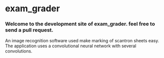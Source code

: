 # exam_grader
### Welcome to the development site of exam_grader. feel free to send a pull request. 
An image recognition software used make marking of scantron sheets easy. The application uses a convolutional neural network with several convolutions.

